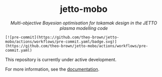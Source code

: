 <h1 align="center">
    jetto-mobo
</h1>
<p align="center">
    <em>
        Multi-objective Bayesian optimisation for tokamak design in the JETTO plasma modelling code
    </em>
    
    [![pre-commit](https://github.com/theo-brown/jetto-mobo/actions/workflows/pre-commit.yaml/badge.svg)](https://github.com/theo-brown/jetto-mobo/actions/workflows/pre-commit.yaml)
</p>


This repository is currently under active development.

For more information, see the [documentation](https://jetto-mobo.readthedocs.io/en/latest/).
